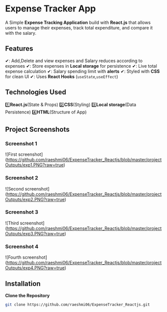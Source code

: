 # Expense Tracker App

A Simple **Expense Tracking Application** build with **React.js** that allows users to manage their expenses, track
total expenditure, and compare it with the salary.

## Features

✔: Add,Delete and view expenses and Salary reduces according to expenses
✔: Store expenses in **Local storage** for persistence
✔: Live total expense calculation
✔: Salary spending limit with **alerts**
✔: Styled with **CSS** for clean UI
✔: Uses **React Hooks** (`useState`,`useEffect`)

## Technologies Used

1️⃣**React.js**(State & Props)
2️⃣**CSS**(Styling)
3️⃣**Local storage**(Data Persistence)
4️⃣**HTML**(Structure of App)

## Project Screenshots

### Screenshot 1

![First screenshot] (https://github.com/raeshmi06/ExpenseTracker_Reactjs/blob/master/projectOutputs/exp1.PNG?raw=true)

### Screenshot 2

![Second screenshot] (https://github.com/raeshmi06/ExpenseTracker_Reactjs/blob/master/projectOutputs/exp2.PNG?raw=true)

### Screenshot 3

![Third screenshot] (https://github.com/raeshmi06/ExpenseTracker_Reactjs/blob/master/projectOutputs/exp3.PNG?raw=true)

### Screenshot 4

![Fourth screenshot] (https://github.com/raeshmi06/ExpenseTracker_Reactjs/blob/master/projectOutputs/exp4.PNG?raw=true)

## Installation

**Clone the Repository**

```sh
git clone https://github.com/raeshmi06/ExpenseTracker_Reactjs.git
```
